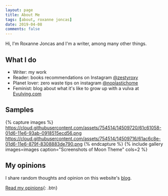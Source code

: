 ```yaml
---
layout: page
title: About Me
tags: [about, roxanne joncas]
date: 2019-04-08
comments: false
---
```


Hi, I'm Roxanne Joncas and I'm a writer, among many other things.

## What I do
* Writer: my work
* Reader: books recommendations on Instagram <a href="https://www.instagram.com/zestyroxy/">@zestyroxy</a>
* Planet lover: zero waste tips on instagram <a href="https://www.instagram.com/noplastichome/">@noplastichome</a>
* Feminist: blog about what it's like to grow up with a vulva at <a href="https://www.instagram.com/evulving/">Evulving.com</a>

## Samples

{% capture images %}
    https://cloud.githubusercontent.com/assets/754514/14509720/61c61058-01d6-11e6-93ab-0918515ecd56.png
    https://cloud.githubusercontent.com/assets/754514/14509716/61ac6c8e-01d6-11e6-879f-8308883de790.png
{% endcapture %}
{% include gallery images=images caption="Screenshots of Moon Theme" cols=2 %}

## My opinions

I share random thoughts and opinion on this website's [blog](/posts).

[Read my opinions](/posts){: .btn}
